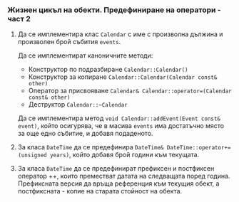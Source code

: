 ### Жизнен цикъл на обекти. Предефиниране на оператори - част 2

1. Да се имплементира клас `Calendar` с име с произволна дължина и произволен брой събития `events`.

   Да се имплементират каноничните методи:
   * Конструктор по подразбиране `Calendar::Calendar()`
   * Конструктор за копиране `Calendar::Calendar(Calendar const& other)`
   * Оператор за присвояване `Calendar& Calendar::operator=(Calendar const& other)`
   * Деструктор `Calendar::~Calendar`
   
   Да се имплементира метод `void Calendar::addEvent(Event const& event)`, който осигурява, че в масива `events` има достатъчно място за още едно събитие, и добавя подаденото.

1. За класа `DateTime` да се предефинира `DateTime& DateTime::operator+=(unsigned years)`, който добавя брой години към текущата.
1. За класа `DateTime` да се предефинират префиксен и постфиксен оператор ++, които преместват датата на следващата поред година.
   Префиксната версия да връща референция към текущия обект, а постфиксната - копие на старата стойност на обекта.
